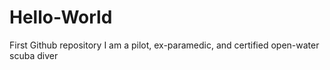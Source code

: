 # Hello-World
First Github repository
I am a pilot, ex-paramedic, and certified open-water scuba diver
